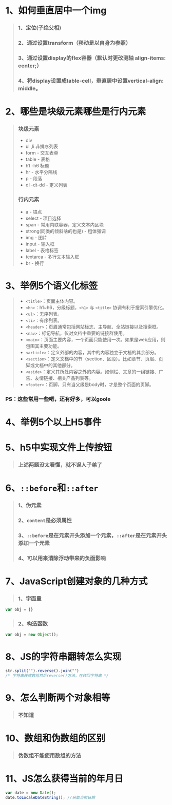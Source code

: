 # 1、如何垂直居中一个img

> ### 1、定位(子绝父相)
>
> ### 2、通过设置transform（移动是以自身为参照）
>
> ### 3、通过设置display的flex容器（默认时更改测轴 align-items: center;）
>
> ### 4、将display设置成table-cell，垂直居中设置vertical-align: middle。

# 2、哪些是块级元素哪些是行内元素

> ### 块级元素
>
> - div
> - ul ,li 非排序列表
> - form - 交互表单
> - table - 表格
> - h1 -h6 标题
> - hr - 水平分隔线
> - p - 段落
> - dl -dt-dd - 定义列表
>
> ### 行内元素
>
> - a - 锚点
> - select - 项目选择
> - span - 常用内联容器，定义文本内区块
> - strong(同类的倾斜啥的也是) - 粗体强调
> - img - 图片
> - input - 输入框
> - label - 表格标签
> - textarea - 多行文本输入框
> - br - 换行

# 3、举例5个语义化标签

> - `<title>`：页面主体内容。
> - `<hn>`：h1~h6，分级标题，`<h1>` 与 `<title>` 协调有利于搜索引擎优化。
> - `<ul>`：无序列表。
> - `<li>`：有序列表。
> - `<header>`：页眉通常包括网站标志、主导航、全站链接以及搜索框。
> - `<nav>`：标记导航，仅对文档中重要的链接群使用。
> - `<main>`：页面主要内容，一个页面只能使用一次。如果是web应用，则包围其主要功能。
> - `<article>`：定义外部的内容，其中的内容独立于文档的其余部分。
> - `<section>`：定义文档中的节（section、区段）。比如章节、页眉、页脚或文档中的其他部分。
> - `<aside>`：定义其所处内容之外的内容。如侧栏、文章的一组链接、广告、友情链接、相关产品列表等。
> - `<footer>`：页脚，只有当父级是body时，才是整个页面的页脚。

### PS：这些常用一些吧，还有好多，可以goole

# 4、举例5个以上H5事件

# 5、h5中实现文件上传按钮

> ### 上述两题没太看懂，就不误人子弟了

# 6、`::before`和`::after`

> ### 1、伪元素
>
> ### 2、`content`是必须属性
>
> ### 3、`::before`是在元素开头添加一个元素，`::after`是在元素开头添加一个元素
>
> ### 4、可以用来清除浮动带来的负面影响

# 7、JavaScript创建对象的几种方式

> ### 1、字面量

```js
var obj = {}
```

> ### 2、构造函数

```js
var obj = new Object();
```

# 8、JS的字符串翻转怎么实现

```js
str.split("").reverse().join("")
/* 字符串转成数组然后reverse()方法，在转回字符串 */
```

# 9、怎么判断两个对象相等

> ### 不知道

# 10、数组和伪数组的区别

> ### 伪数组不能使用数组的方法

# 11、JS怎么获得当前的年月日

```js
var date = new Date();
date.toLocaleDateString(); //获取当前日期
```




